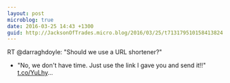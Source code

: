 ```yaml
---
layout: post
microblog: true
date: 2016-03-25 14:43 +1300
guid: http://JacksonOfTrades.micro.blog/2016/03/25/t713179510158413824.html
---
```

RT @darraghdoyle: "Should we use a URL shortener?"
- "No, we don't have time. Just use the link I gave you and send it!!" [t.co/YuLhy](http://t.co/YuLhy)…
